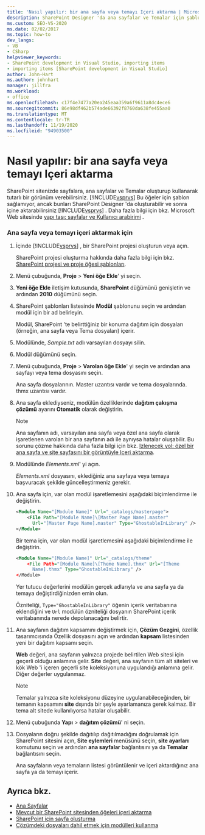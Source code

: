 ```yaml
---
title: 'Nasıl yapılır: bir ana sayfa veya temayı Içeri aktarma | Microsoft Docs'
description: SharePoint Designer 'da ana sayfalar ve Temalar için şablonlar oluşturun ve ardından SharePoint sitenizdeki sayfalara tutarlı bir görünüm sağlamak için Visual Studio 'ya aktarın.
ms.custom: SEO-VS-2020
ms.date: 02/02/2017
ms.topic: how-to
dev_langs:
- VB
- CSharp
helpviewer_keywords:
- SharePoint development in Visual Studio, importing items
- importing items [SharePoint development in Visual Studio]
author: John-Hart
ms.author: johnhart
manager: jillfra
ms.workload:
- office
ms.openlocfilehash: c17f4e7477a20ea245eaa359a6f9611a8dc4ece6
ms.sourcegitcommit: 86e98df462b574ade66392f8760da638fe455aa0
ms.translationtype: MT
ms.contentlocale: tr-TR
ms.lasthandoff: 11/19/2020
ms.locfileid: "94903500"
---
```

# <a name="how-to-import-a-master-page-or-theme"></a>Nasıl yapılır: bir ana sayfa veya temayı Içeri aktarma
  SharePoint sitenizde sayfalara, ana sayfalar ve Temalar oluşturup kullanarak tutarlı bir görünüm verebilirsiniz. [!INCLUDE[vsprvs](../sharepoint/includes/vsprvs-md.md)] Bu öğeler için şablon sağlamıyor, ancak bunları SharePoint Designer 'da oluşturabilir ve sonra içine aktarabilirsiniz [!INCLUDE[vsprvs](../sharepoint/includes/vsprvs-md.md)] . Daha fazla bilgi için bkz. Microsoft Web sitesinde [yapı taşı: sayfalar ve Kullanıcı arabirimi](/previous-versions/office/developer/sharepoint-2010/ee539040(v=office.14)) .

### <a name="to-import-a-master-page-or-theme"></a>Ana sayfa veya temayı içeri aktarmak için

1. İçinde [!INCLUDE[vsprvs](../sharepoint/includes/vsprvs-md.md)] , bir SharePoint projesi oluşturun veya açın.

     SharePoint projesi oluşturma hakkında daha fazla bilgi için bkz. [SharePoint projesi ve proje öğesi şablonları](../sharepoint/sharepoint-project-and-project-item-templates.md).

2. Menü çubuğunda, **Proje**  >  **Yeni öğe Ekle**' yi seçin.

3. **Yeni öğe Ekle** iletişim kutusunda, **SharePoint** düğümünü genişletin ve ardından **2010** düğümünü seçin.

4. SharePoint şablonları listesinde **Modül** şablonunu seçin ve ardından modül için bir ad belirleyin.

     Modül, SharePoint 'te belirttiğiniz bir konuma dağıtım için dosyaları (örneğin, ana sayfa veya Tema dosyaları) içerir.

5. Modülünde, *Sample.txt* adlı varsayılan dosyayı silin.

6. Modül düğümünü seçin.

7. Menü çubuğunda, **Proje**  >  **Varolan öğe Ekle**' yi seçin ve ardından ana sayfayı veya tema dosyasını seçin.

     Ana sayfa dosyalarının. Master uzantısı vardır ve tema dosyalarında. thmx uzantısı vardır.

8. Ana sayfa eklediyseniz, modülün özelliklerinde **dağıtım çakışma çözümü** ayarını **Otomatik** olarak değiştirin.

    > [!NOTE]
    > Ana sayfanın adı, varsayılan ana sayfa veya özel ana sayfa olarak işaretlenen varolan bir ana sayfanın adı ile aynıysa hatalar oluşabilir. Bu sorunu çözme hakkında daha fazla bilgi için bkz. [Izlenecek yol: özel bir ana sayfa ve site sayfasını bir görüntüyle Içeri aktarma](../sharepoint/walkthrough-import-a-custom-master-page-and-site-page-with-an-image.md).

9. Modülünde *Elements.xml*' yi açın.

     *Elements.xml* dosyasını, eklediğiniz ana sayfaya veya temaya başvuracak şekilde güncelleştirmeniz gerekir.

10. Ana sayfa için, var olan modül işaretlemesini aşağıdaki biçimlendirme ile değiştirin.

    ```xml
    <Module Name="[Module Name]" Url="_catalogs/masterpage">
        <File Path="[Module Name]\[Master Page Name].master"
          Url="[Master Page Name].master" Type="GhostableInLibrary" />
    </Module>
    ```

     Bir tema için, var olan modül işaretlemesini aşağıdaki biçimlendirme ile değiştirin.

    ```xml
    <Module Name="[Module Name]" Url="_catalogs/theme"
        <File Path="[Module Name]\[Theme Name].thmx" Url="[Theme
          Name].thmx" Type="GhostableInLibrary" />
    </Module>
    ```

     Yer tutucu değerlerini modülün gerçek adlarıyla ve ana sayfa ya da temaya değiştirdiğinizden emin olun.

     Özniteliği, `Type="GhostableInLibrary"` öğenin içerik veritabanına eklendiğini ve `Url` modülün özniteliği dosyanın SharePoint içerik veritabanında nerede depolanacağını belirtir.

11. Ana sayfanın dağıtım kapsamını değiştirmek için, **Çözüm Gezgini**, özellik tasarımcısında Özellik dosyasını açın ve ardından **kapsam** listesinden yeni bir dağıtım kapsamı seçin.

     **Web** değeri, ana sayfanın yalnızca projede belirtilen Web sitesi için geçerli olduğu anlamına gelir. **Site** değeri, ana sayfanın tüm alt siteleri ve kök Web 'i içeren geçerli site koleksiyonuna uygulandığı anlamına gelir. Diğer değerler uygulanmaz.

    > [!NOTE]
    > Temalar yalnızca site koleksiyonu düzeyine uygulanabileceğinden, bir temanın kapsamını **site** dışında bir şeyle ayarlamanıza gerek kalmaz. Bir tema alt sitede kullanılıyorsa hatalar oluşabilir.

12. Menü çubuğunda **Yapı**  >  **dağıtım çözümü**' ni seçin.

13. Dosyaların doğru şekilde dağıtılıp dağıtılmadığını doğrulamak için SharePoint sitesini açın, **Site eylemleri** menüsünü seçin, **site ayarları** komutunu seçin ve ardından **ana sayfalar** bağlantısını ya da **Temalar** bağlantısını seçin.

     Ana sayfaların veya temaların listesi görüntülenir ve içeri aktardığınız ana sayfa ya da temayı içerir.

## <a name="see-also"></a>Ayrıca bkz.
- [Ana Sayfalar](/previous-versions/office/developer/sharepoint-2010/ms443795(v=office.14))
- [Mevcut bir SharePoint sitesinden öğeleri içeri aktarma](../sharepoint/importing-items-from-an-existing-sharepoint-site.md)
- [SharePoint için sayfa oluşturma](../sharepoint/creating-pages-for-sharepoint.md)
- [Çözümdeki dosyaları dahil etmek için modülleri kullanma](../sharepoint/using-modules-to-include-files-in-the-solution.md)
